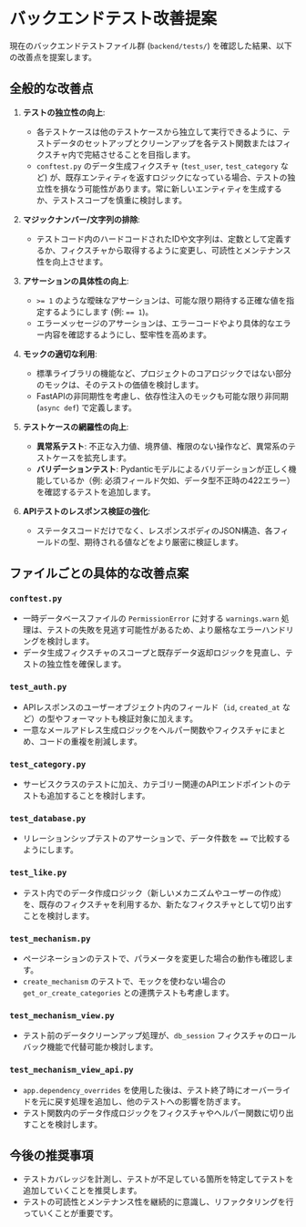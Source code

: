 # バックエンドテスト改善提案

現在のバックエンドテストファイル群 (`backend/tests/`) を確認した結果、以下の改善点を提案します。

## 全般的な改善点

1.  **テストの独立性の向上**:
    *   各テストケースは他のテストケースから独立して実行できるように、テストデータのセットアップとクリーンアップを各テスト関数またはフィクスチャ内で完結させることを目指します。
    *   `conftest.py` のデータ生成フィクスチャ (`test_user`, `test_category` など) が、既存エンティティを返すロジックになっている場合、テストの独立性を損なう可能性があります。常に新しいエンティティを生成するか、テストスコープを慎重に検討します。

2.  **マジックナンバー/文字列の排除**:
    *   テストコード内のハードコードされたIDや文字列は、定数として定義するか、フィクスチャから取得するように変更し、可読性とメンテナンス性を向上させます。

3.  **アサーションの具体性の向上**:
    *   `>= 1` のような曖昧なアサーションは、可能な限り期待する正確な値を指定するようにします (例: `== 1`)。
    *   エラーメッセージのアサーションは、エラーコードやより具体的なエラー内容を確認するようにし、堅牢性を高めます。

4.  **モックの適切な利用**:
    *   標準ライブラリの機能など、プロジェクトのコアロジックではない部分のモックは、そのテストの価値を検討します。
    *   FastAPIの非同期性を考慮し、依存性注入のモックも可能な限り非同期 (`async def`) で定義します。

5.  **テストケースの網羅性の向上**:
    *   **異常系テスト**: 不正な入力値、境界値、権限のない操作など、異常系のテストケースを拡充します。
    *   **バリデーションテスト**: Pydanticモデルによるバリデーションが正しく機能しているか（例: 必須フィールド欠如、データ型不正時の422エラー）を確認するテストを追加します。

6.  **APIテストのレスポンス検証の強化**:
    *   ステータスコードだけでなく、レスポンスボディのJSON構造、各フィールドの型、期待される値などをより厳密に検証します。

## ファイルごとの具体的な改善点案

### `conftest.py`

*   一時データベースファイルの `PermissionError` に対する `warnings.warn` 処理は、テストの失敗を見逃す可能性があるため、より厳格なエラーハンドリングを検討します。
*   データ生成フィクスチャのスコープと既存データ返却ロジックを見直し、テストの独立性を確保します。

### `test_auth.py`

*   APIレスポンスのユーザーオブジェクト内のフィールド（`id`, `created_at` など）の型やフォーマットも検証対象に加えます。
*   一意なメールアドレス生成ロジックをヘルパー関数やフィクスチャにまとめ、コードの重複を削減します。

### `test_category.py`

*   サービスクラスのテストに加え、カテゴリー関連のAPIエンドポイントのテストも追加することを検討します。

### `test_database.py`

*   リレーションシップテストのアサーションで、データ件数を `==` で比較するようにします。

### `test_like.py`

*   テスト内でのデータ作成ロジック（新しいメカニズムやユーザーの作成）を、既存のフィクスチャを利用するか、新たなフィクスチャとして切り出すことを検討します。

### `test_mechanism.py`

*   ページネーションのテストで、パラメータを変更した場合の動作も確認します。
*   `create_mechanism` のテストで、モックを使わない場合の `get_or_create_categories` との連携テストも考慮します。

### `test_mechanism_view.py`

*   テスト前のデータクリーンアップ処理が、`db_session` フィクスチャのロールバック機能で代替可能か検討します。

### `test_mechanism_view_api.py`

*   `app.dependency_overrides` を使用した後は、テスト終了時にオーバーライドを元に戻す処理を追加し、他のテストへの影響を防ぎます。
*   テスト関数内のデータ作成ロジックをフィクスチャやヘルパー関数に切り出すことを検討します。

## 今後の推奨事項

*   テストカバレッジを計測し、テストが不足している箇所を特定してテストを追加していくことを推奨します。
*   テストの可読性とメンテナンス性を継続的に意識し、リファクタリングを行っていくことが重要です。
